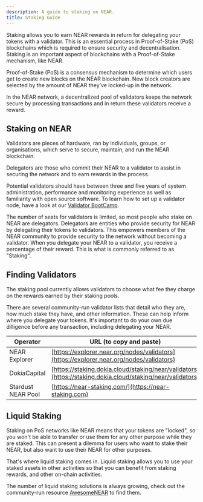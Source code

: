 ```yaml
---
description: A guide to staking on NEAR.
title: Staking Guide
---
```


Staking allows you to earn NEAR rewards in return for delegating your tokens with a validator. This is an essential process in Proof-of-Stake (PoS) blockchains which is required to ensure security and decentralisation.
Staking is an important aspect of blockchains with a Proof-of-Stake mechanism, like NEAR.

Proof-of-Stake (PoS) is a consensus mechanism to determine which users get to create new blocks on the NEAR blockchain.
New block creators are selected by the amount of NEAR they’ve locked-up in the network.

In the NEAR network, a decentralized pool of validators keeps the network secure by processing transactions and in return these validators receive a reward.

## Staking on NEAR

Validators are pieces of hardware, ran by individuals, groups, or organisations, which serve to secure, maintain, and run the NEAR blockchain.

Delegators are those who commit their NEAR to a validator to assist in securing the network and to earn rewards in the process.

Potential validators should have between three and five years of system administration, performance and monitoring experience as well as familiarity with open source software.
To learn how to set up a validator node, have a look at our [Validator BootCamp](https://bootcamp.openshards.io/).


The number of seats for validators is limited, so most people who stake on NEAR are delegators.
Delegators are entities who provide security for NEAR by delegating their tokens to validators.
This empowers members of the NEAR community to provide security to the network without becoming a validator.
When you delegate your NEAR to a validator, you receive a percentage of their reward.
This is what is commonly referred to as "Staking".

## Finding Validators

The staking pool currently allows validators to choose what fee they charge on the rewards earned by their staking pools.

There are several community-run validator lists that detail who they are, how much stake they have, and other information.
These can help inform where you delegate your tokens.
It's important to do your own due dilligence before any transaction, including delegating your NEAR.

| Operator           | URL (to copy and paste)                                                                                    |
| ------------------ | ---------------------------------------------------------------------------------------------------------- |
| NEAR Explorer      | [https://explorer.near.org/nodes/validators](https://explorer.near.org/nodes/validators)                   |
| DokiaCapital       | [https://staking.dokia.cloud/staking/near/validators](https://staking.dokia.cloud/staking/near/validators) |
| Stardust NEAR Pool | [https://near-staking.com/](https://near-staking.com)                                                      |

## Liquid Staking

Staking on PoS networks like NEAR means that your tokens are "locked", so you won't be able to transfer or use them for any other purpose while they are staked.
This can present a dilemma for users who want to stake their NEAR, but also want to use their NEAR for other purposes.

That's where liquid staking comes in.
Liquid staking allows you to use your staked assets in other activities so that you can benefit from staking rewards, and other on-chain activities.

The number of liquid staking solutions is always growing, check out the community-run resource [AwesomeNEAR](https://awesomenear.com/) to find them.
